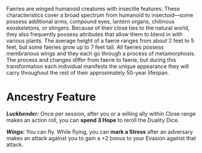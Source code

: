 Faeries are winged humanoid creatures with insectile features. These characteristics cover a broad spectrum from humanoid to insectoid—some possess additional arms, compound eyes, lantern organs, chitinous exoskeletons, or stingers. Because of their close ties to the natural world, they also frequently possess attributes that allow them to blend in with various plants. The average height of a faerie ranges from about 2 feet to 5 feet, but some faeries grow up to 7 feet tall. All faeries possess membranous wings and they each go through a process of metamorphosis. The process and changes differ from faerie to faerie, but during this transformation each individual manifests the unique appearance they will carry throughout the rest of their approximately 50-year lifespan.

# Ancestry Feature

***Luckbender:*** Once per session, after you or a willing ally within Close range makes an action roll, you can **spend 3 Hope** to reroll the Duality Dice.

***Wings:*** You can fly. While flying, you can **mark a Stress** after an adversary makes an attack against you to gain a +2 bonus to your Evasion against that attack.
